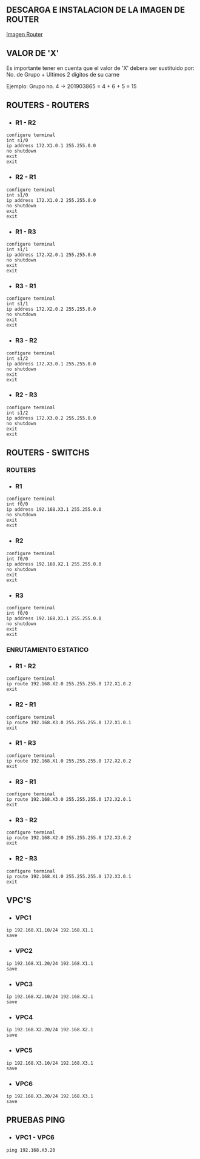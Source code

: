 ## **DESCARGA E INSTALACION DE LA IMAGEN DE ROUTER**
[Imagen Router](https://drive.google.com/file/d/1Y5b1ZUQxSwvKQ-jLYcqQssTsBsLuPwkO/view)

## **VALOR DE 'X'**

Es importante tener en cuenta que el valor de 'X' debera ser sustituido por: No. de Grupo + Ultimos 2 digitos de su carne

Ejemplo: Grupo no. 4 -> 201903865 = 4 + 6 + 5 = 15

## **ROUTERS - ROUTERS**

- ### **R1 - R2**
```shell
configure terminal
int s1/0
ip address 172.X1.0.1 255.255.0.0
no shutdown
exit
exit
```

- ### **R2 - R1**
```shell
configure terminal
int s1/0
ip address 172.X1.0.2 255.255.0.0
no shutdown
exit
exit
```

- ### **R1 - R3**
```shell
configure terminal
int s1/1
ip address 172.X2.0.1 255.255.0.0
no shutdown
exit
exit
```

- ### **R3 - R1**
```shell
configure terminal
int s1/1
ip address 172.X2.0.2 255.255.0.0
no shutdown
exit
exit
```

- ### **R3 - R2**
```shell
configure terminal
int s1/2
ip address 172.X3.0.1 255.255.0.0
no shutdown
exit
exit
```

- ### **R2 - R3**
```shell
configure terminal
int s1/2
ip address 172.X3.0.2 255.255.0.0
no shutdown
exit
exit
```

## **ROUTERS - SWITCHS**

### **ROUTERS**

- ### **R1**
```shell
configure terminal
int f0/0
ip address 192.168.X3.1 255.255.0.0
no shutdown
exit
exit
```

- ### **R2**
```shell
configure terminal
int f0/0
ip address 192.168.X2.1 255.255.0.0
no shutdown
exit
exit
```

- ### **R3**
```shell
configure terminal
int f0/0
ip address 192.168.X1.1 255.255.0.0
no shutdown
exit
exit
```

### **ENRUTAMIENTO ESTATICO**

- ### **R1 - R2**
```shell
configure terminal
ip route 192.168.X2.0 255.255.255.0 172.X1.0.2
exit
```

- ### **R2 - R1**
```shell
configure terminal
ip route 192.168.X3.0 255.255.255.0 172.X1.0.1
exit
```

- ### **R1 - R3**
```shell
configure terminal
ip route 192.168.X1.0 255.255.255.0 172.X2.0.2
exit
```

- ### **R3 - R1**
```shell
configure terminal
ip route 192.168.X3.0 255.255.255.0 172.X2.0.1
exit
```


- ### **R3 - R2**
```shell
configure terminal
ip route 192.168.X2.0 255.255.255.0 172.X3.0.2
exit
```

- ### **R2 - R3**
```shell
configure terminal
ip route 192.168.X1.0 255.255.255.0 172.X3.0.1
exit
```

## **VPC'S**

- ### **VPC1**
```shell
ip 192.168.X1.10/24 192.168.X1.1
save
```

- ### **VPC2**
```shell
ip 192.168.X1.20/24 192.168.X1.1
save
```

- ### **VPC3**
```shell
ip 192.168.X2.10/24 192.168.X2.1
save
```

- ### **VPC4**
```shell
ip 192.168.X2.20/24 192.168.X2.1
save
```

- ### **VPC5**
```shell
ip 192.168.X3.10/24 192.168.X3.1
save
```

- ### **VPC6**
```shell
ip 192.168.X3.20/24 192.168.X3.1
save
```

## **PRUEBAS PING**

- ### **VPC1 - VPC6**
```shell
ping 192.168.X3.20
```